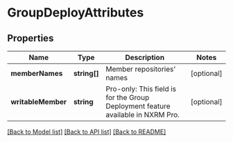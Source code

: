 # GroupDeployAttributes

## Properties
Name | Type | Description | Notes
------------ | ------------- | ------------- | -------------
**memberNames** | **string[]** | Member repositories&#39; names | [optional] 
**writableMember** | **string** | Pro-only: This field is for the Group Deployment feature available in NXRM Pro. | [optional] 

[[Back to Model list]](../README.md#documentation-for-models) [[Back to API list]](../README.md#documentation-for-api-endpoints) [[Back to README]](../README.md)


